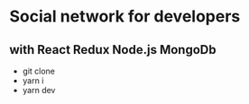 # Social network for developers

## with React Redux Node.js MongoDb

- git clone
- yarn i
- yarn dev
